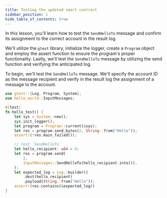 ```yaml
---
title: Testing the updated smart contract
sidebar_position: 1
hide_table_of_contents: true
---
```


In this lesson, you'll learn how to test the `SendHelloTo` message and confirm its assignment to the correct account in the result log. 

We'll utilize the `gtest` library, initialize the logger, create a `Program` object and employ the assert function to ensure the program's proper functionality. Lastly, we'll test the `SendHelloTo` message by utilizing the send function and verifying the anticipated log.

To begin, we'll test the `SendHelloTo` message. We'll specify the account ID as the message recipient and verify in the result log the assignment of a message to the account.

```rust title="tests/hello_world_test.rs"
use gtest::{Log, Program, System};
use hello_world::InputMessages;

#[test]
fn hello_test() {
    let sys = System::new();
    sys.init_logger();
    let program = Program::current(&sys);
    let res = program.send_bytes(2, String::from("Hello"));
    assert!(!res.main_failed());

    // test `SendHelloTo`
    let hello_recipient: u64 = 4;
    let res = program.send(
        2,
        InputMessages::SendHelloTo(hello_recipient.into()),
    );
    let expected_log = Log::builder()
        .dest(hello_recipient)
        .payload(String::from("Hello"));
    assert!(res.contains(&expected_log))
}
```
